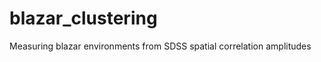 blazar_clustering
=================

Measuring blazar environments from SDSS spatial correlation amplitudes

